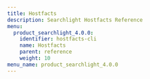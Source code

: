 ```yaml
---
title: Hostfacts
description: Searchlight Hostfacts Reference
menu:
  product_searchlight_4.0.0:
    identifier: hostfacts-cli
    name: Hostfacts
    parent: reference
    weight: 10
menu_name: product_searchlight_4.0.0
---
```

